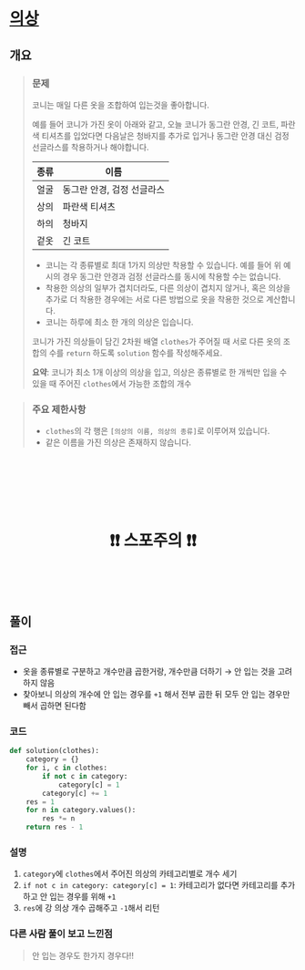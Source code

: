 # [의상](https://school.programmers.co.kr/learn/courses/30/lessons/42578)

## 개요
> ### 문제
> 코니는 매일 다른 옷을 조합하여 입는것을 좋아합니다.
> 
> 예를 들어 코니가 가진 옷이 아래와 같고, 오늘 코니가 동그란 안경, 긴 코트, 파란색 티셔츠를 입었다면 다음날은 청바지를 추가로 입거나 동그란 안경 대신 검정 선글라스를 착용하거나 해야합니다.
> 
> | 종류 | 이름                       |
> | ---- | -------------------------- |
> | 얼굴 | 동그란 안경, 검정 선글라스 |
> | 상의 | 파란색 티셔츠              |
> | 하의 | 청바지                     |
> | 겉옷 | 긴 코트                    |
> 
> * 코니는 각 종류별로 최대 1가지 의상만 착용할 수 있습니다. 예를 들어 위 예시의 경우 동그란 안경과 검정 선글라스를 동시에 착용할 수는 없습니다.
> * 착용한 의상의 일부가 겹치더라도, 다른 의상이 겹치지 않거나, 혹은 의상을 추가로 더 착용한 경우에는 서로 다른 방법으로 옷을 착용한 것으로 계산합니다.
> * 코니는 하루에 최소 한 개의 의상은 입습니다.
> 
> 코니가 가진 의상들이 담긴 2차원 배열 `clothes`가 주어질 때 서로 다른 옷의 조합의 수를 `return` 하도록 `solution` 함수를 작성해주세요.
>
> **요약**: 코니가 최소 1개 이상의 의상을 입고, 의상은 종류별로 한 개씩만 입을 수 있을 때 주어진 `clothes`에서 가능한 조합의 개수

> ### 주요 제한사항
> - `clothes`의 각 행은 `[의상의 이름, 의상의 종류]`로 이루어져 있습니다.
> - 같은 이름을 가진 의상은 존재하지 않습니다.

<h1 align="center"><br><br><br>❗️❗️ 스포주의 ❗️❗️<br><br><br></h1>

## 풀이
### 접근
- 옷을 종류별로 구분하고 개수만큼 곱한거랑, 개수만큼 더하기 $\to$ 안 입는 것을 고려하지 않음
- 찾아보니 의상의 개수에 안 입는 경우를 `+1` 해서 전부 곱한 뒤 모두 안 입는 경우만 빼서 곱하면 된다함

### 코드
```python
def solution(clothes):
    category = {}
    for i, c in clothes:
        if not c in category:
            category[c] = 1
        category[c] += 1
    res = 1
    for n in category.values():
        res *= n
    return res - 1
```

### 설명
1. `category`에 `clothes`에서 주어진 의상의 카테고리별로 개수 세기
2. `if not c in category: category[c] = 1`: 카테고리가 없다면 카테고리를 추가하고 안 입는 경우를 위해 `+1`
3. `res`에 강 의상 개수 곱해주고 `-1`해서 리턴

### 다른 사람 풀이 보고 느낀점
> 안 입는 경우도 한가지 경우다!!
